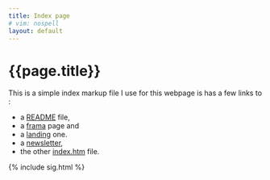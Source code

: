 ```yaml
---
title: Index page
# vim: nospell
layout: default
---
```


# {{page.title}} 

This is a simple index markup file I use for this webpage
is has a few links to :

-  a [README](README.html) file,
-  a [frama](frama.htm) page and
-  a [landing](landing.htm) one.
-  a [newsletter](newsletter.htm),
-  the other [index.htm](index.htm) file.

{% include sig.html %}
